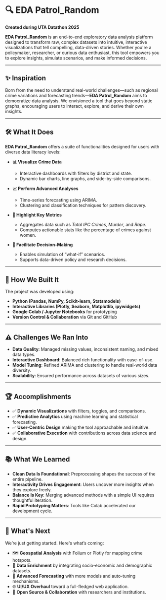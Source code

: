 # 🔍 EDA Patrol_Random
**Created during UTA Datathon 2025**

**EDA Patrol_Random** is an end-to-end exploratory data analysis platform designed to transform raw, complex datasets into intuitive, interactive visualizations that tell compelling, data-driven stories. Whether you're a policymaker, researcher, or curious data enthusiast, this tool empowers you to explore insights, simulate scenarios, and make informed decisions.

---

## ✨ Inspiration

Born from the need to understand real-world challenges—such as regional crime variations and forecasting trends—**EDA Patrol_Random** aims to democratize data analysis. We envisioned a tool that goes beyond static graphs, encouraging users to interact, explore, and derive their own insights.

---

## 🛠️ What It Does

**EDA Patrol_Random** offers a suite of functionalities designed for users with diverse data literacy levels:

- **📊 Visualize Crime Data**
  - Interactive dashboards with filters by district and state.
  - Dynamic bar charts, line graphs, and side-by-side comparisons.

- **📈 Perform Advanced Analyses**
  - Time-series forecasting using ARIMA.
  - Clustering and classification techniques for pattern discovery.

- **📌 Highlight Key Metrics**
  - Aggregates data such as *Total IPC Crimes*, *Murder*, and *Rape*.
  - Computes actionable stats like the percentage of crimes against women.

- **🧠 Facilitate Decision-Making**
  - Enables simulation of “what-if” scenarios.
  - Supports data-driven policy and research decisions.

---

## 🧱 How We Built It

The project was developed using:

- **Python (Pandas, NumPy, Scikit-learn, Statsmodels)**
- **Interactive Libraries (Plotly, Seaborn, Matplotlib, ipywidgets)**
- **Google Colab / Jupyter Notebooks** for prototyping
- **Version Control & Collaboration** via Git and GitHub

---

## ⚠️ Challenges We Ran Into

- **Data Quality**: Managed missing values, inconsistent naming, and mixed data types.
- **Interactive Dashboard**: Balanced rich functionality with ease-of-use.
- **Model Tuning**: Refined ARIMA and clustering to handle real-world data diversity.
- **Scalability**: Ensured performance across datasets of various sizes.

---

## 🏆 Accomplishments

- ✅ **Dynamic Visualizations** with filters, toggles, and comparisons.
- ✅ **Predictive Analytics** using machine learning and statistical forecasting.
- ✅ **User-Centric Design** making the tool approachable and intuitive.
- ✅ **Collaborative Execution** with contributions across data science and design.

---

## 📚 What We Learned

- **Clean Data Is Foundational**: Preprocessing shapes the success of the entire pipeline.
- **Interactivity Drives Engagement**: Users uncover more insights when they explore freely.
- **Balance Is Key**: Merging advanced methods with a simple UI requires thoughtful iteration.
- **Rapid Prototyping Matters**: Tools like Colab accelerated our development cycle.

---

## 🚀 What's Next

We’re just getting started. Here's what’s coming:

- 🗺️ **Geospatial Analysis** with Folium or Plotly for mapping crime hotspots.
- 🔗 **Data Enrichment** by integrating socio-economic and demographic datasets.
- 🔮 **Advanced Forecasting** with more models and auto-tuning mechanisms.
- 🌐 **UI/UX Overhaul** toward a full-fledged web application.
- 🤝 **Open Source & Collaboration** with researchers and institutions.

